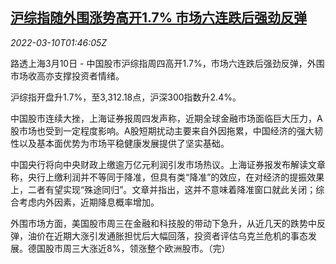 <!--1646877662000-->
[沪综指随外围涨势高开1.7% 市场六连跌后强劲反弹](https://cn.reuters.com/article/china-stock-0310-morning-thur-idCNKBS2L705P)
------

<div><i>2022-03-10T01:46:05Z</i></div><p>路透上海3月10日 - 中国股市沪综指周四高开1.7%，市场六连跌后强劲反弹，外围市场收高亦支撑投资者情绪。</p><p>沪综指开盘升1.7%，至3,312.18点，沪深300指数升2.4%。</p><p>中国股市连续大挫，上海证券报周四发声称，近期全球金融市场面临巨大压力，A股市场也受到一定程度影响。A股短期扰动主要来自外因拖累，中国经济的强大韧性以及基本面优势为市场平稳健康发展提供了坚实基础。</p><p>中国央行将向中央财政上缴逾万亿元利润引发市场热议。上海证券报发布解读文章称，央行上缴利润并不等同于降准，但具有类“降准”的效应，在对经济的提振效果上，二者有望实现“殊途同归”。文章并指出，这并不意味着降准窗口就此关闭；综合考虑内外因素，近期降息概率增加。</p><p>外围市场方面，美国股市周三在金融和科技股的带动下急升，从近几天的跌势中反弹，油价在近期大涨引发通胀担忧后大幅回落，投资者评估乌克兰危机的事态发展。德国股市周三大涨近8%，领涨整个欧洲股市。（完）</p>
